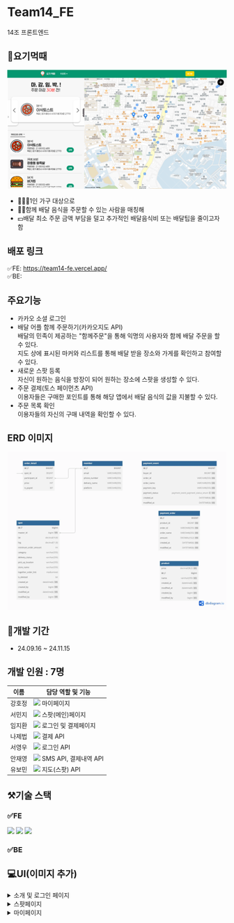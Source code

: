 # Team14_FE

14조 프론트엔드

## 🍴요기먹때

![alt text](image.png)

- 🙋🏻‍♀️1인 가구 대상으로
- 👩‍👦함께 배달 음식을 주문할 수 있는 사람을 매칭해
- 💵배달 최소 주문 금액 부담을 덜고 추가적인 배달음식비 또는 배달팁을 줄이고자 함

## 배포 링크

✅FE: https://team14-fe.vercel.app/  
✅BE:

## 주요기능

- 카카오 소셜 로그인
- 배달 어플 함께 주문하기(카카오지도 API)  
  배달의 민족이 제공하는 "함께주문"을 통해 익명의 사용자와 함께 배달 주문을 할 수 있다.  
  지도 상에 표시된 마커와 리스트를 통해 배달 받을 장소와 가게를 확인하고 참여할 수 있다.
- 새로운 스팟 등록  
  자신이 원하는 음식을 방장이 되어 원하는 장소에 스팟을 생성할 수 있다.
- 주문 결제(토스 페이먼츠 API)  
  이용자들은 구매한 포인트를 통해 해당 앱에서 배달 음식의 값을 지불할 수 있다.
- 주문 목록 확인  
  이용자들의 자신의 구매 내역을 확인할 수 있다.

## ERD 이미지

![alt text](ERD.jpg)

## 📆개발 기간

- 24.09.16 ~ 24.11.15

## 개발 인원 : 7명

| 이름   | 담당 역할 및 기능                                                      |
| ------ | ---------------------------------------------------------------------- |
| 강호정 | <img src="https://img.shields.io/badge/-FE-blue"> 마이페이지           |
| 서민지 | <img src="https://img.shields.io/badge/-FE-blue"> 스팟(메인)페이지     |
| 임지환 | <img src="https://img.shields.io/badge/-FE-blue"> 로그인 및 결제페이지 |
| 나제법 | <img src="https://img.shields.io/badge/-BE-red"> 결제 API              |
| 서영우 | <img src="https://img.shields.io/badge/-BE-red"> 로그인 API            |
| 안재영 | <img src="https://img.shields.io/badge/-BE-red"> SMS API, 결제내역 API |
| 유보민 | <img src="https://img.shields.io/badge/-BE-red"> 지도(스팟) API        |

## ⚒️기술 스택

### ✅FE

<img src="https://img.shields.io/badge/react-61DAFB?style=for-the-badge&logo=react&logoColor=black"> <img src="https://img.shields.io/badge/typescript-3178C6?style=for-the-badge&logo=typescript&logoColor=white"> <img src="https://img.shields.io/badge/emotion-DB7093?style=for-the-badge&logo=styled-components&logoColor=white">

### ✅BE

## 💻UI(이미지 추가)

<details>
<summary>소개 및 로그인 페이지</summary>

접은 내용

</details>

<details>
<summary>스팟페이지</summary>

접은 내용

</details>

<details>
<summary>마이페이지</summary>

접은 내용

</details>
